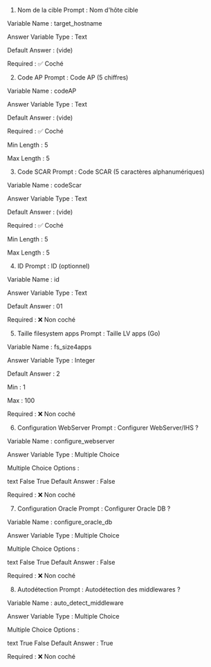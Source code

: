 1. Nom de la cible
Prompt : Nom d'hôte cible

Variable Name : target_hostname

Answer Variable Type : Text

Default Answer : (vide)

Required : ✅ Coché

2. Code AP
Prompt : Code AP (5 chiffres)

Variable Name : codeAP

Answer Variable Type : Text

Default Answer : (vide)

Required : ✅ Coché

Min Length : 5

Max Length : 5

3. Code SCAR
Prompt : Code SCAR (5 caractères alphanumériques)

Variable Name : codeScar

Answer Variable Type : Text

Default Answer : (vide)

Required : ✅ Coché

Min Length : 5

Max Length : 5

4. ID
Prompt : ID (optionnel)

Variable Name : id

Answer Variable Type : Text

Default Answer : 01

Required : ❌ Non coché

5. Taille filesystem apps
Prompt : Taille LV apps (Go)

Variable Name : fs_size4apps

Answer Variable Type : Integer

Default Answer : 2

Min : 1

Max : 100

Required : ❌ Non coché

6. Configuration WebServer
Prompt : Configurer WebServer/IHS ?

Variable Name : configure_webserver

Answer Variable Type : Multiple Choice

Multiple Choice Options :

text
False
True
Default Answer : False

Required : ❌ Non coché

7. Configuration Oracle
Prompt : Configurer Oracle DB ?

Variable Name : configure_oracle_db

Answer Variable Type : Multiple Choice

Multiple Choice Options :

text
False
True
Default Answer : False

Required : ❌ Non coché

8. Autodétection
Prompt : Autodétection des middlewares ?

Variable Name : auto_detect_middleware

Answer Variable Type : Multiple Choice

Multiple Choice Options :

text
True
False
Default Answer : True

Required : ❌ Non coché
